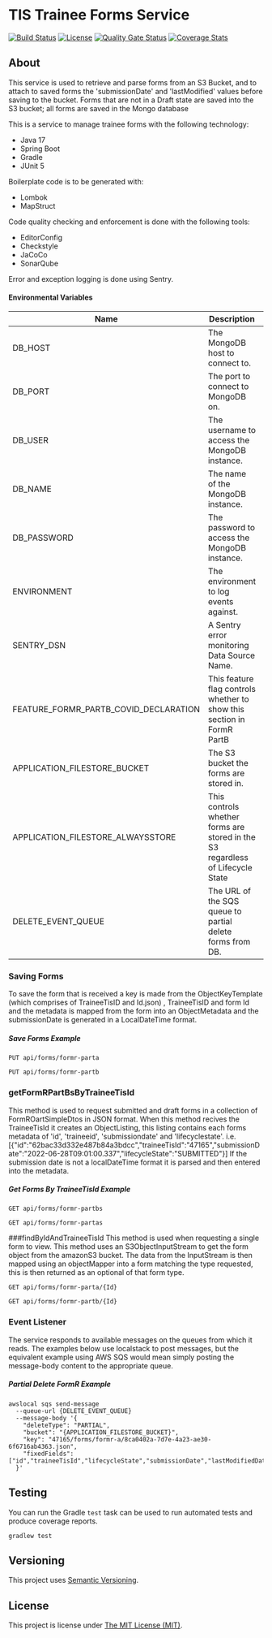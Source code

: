 # TIS Trainee Forms Service


[![Build Status][build-badge]][build-href]
[![License][license-badge]][license-href]
[![Quality Gate Status][quality-gate-badge]][quality-gate-href]
[![Coverage Stats][coverage-badge]][coverage-href]


## About

This service is used to retrieve and parse forms from an S3 Bucket, and to attach to saved forms
the 'submissionDate' and 'lastModified' values before saving to the bucket. Forms that are not in a Draft state
are saved into the S3 bucket; all forms are saved in the Mongo database

This is a service to manage trainee forms with the following technology:

 - Java 17
 - Spring Boot
 - Gradle
 - JUnit 5

Boilerplate code is to be generated with:
 - Lombok
 - MapStruct

Code quality checking and enforcement is done with the following tools:
 - EditorConfig
 - Checkstyle
 - JaCoCo
 - SonarQube

Error and exception logging is done using Sentry.

#### Environmental Variables

| Name                                  | Description                                                                     | Default   |
|---------------------------------------|---------------------------------------------------------------------------------|-----------|
| DB_HOST                               | The MongoDB host to connect to.                                                 | localhost |
| DB_PORT                               | The port to connect to MongoDB on.                                              | 27017     |
| DB_USER                               | The username to access the MongoDB instance.                                    | admin     |
| DB_NAME                               | The name of the MongoDB instance.                                               | forms     |
| DB_PASSWORD                           | The password to access the MongoDB instance.                                    | pwd       |
| ENVIRONMENT                           | The environment to log events against.                                          | local     |
| SENTRY_DSN                            | A Sentry error monitoring Data Source Name.                                     |           |
| FEATURE_FORMR_PARTB_COVID_DECLARATION | This feature flag controls whether to show this section in FormR PartB          | false     |
| APPLICATION_FILESTORE_BUCKET          | The S3 bucket the forms are stored in.                                          |           |
| APPLICATION_FILESTORE_ALWAYSSTORE     | This controls whether forms are stored in the S3 regardless of Lifecycle State  | false     |
| DELETE_EVENT_QUEUE                    | The URL of the SQS queue to partial delete forms from DB.                       |           |

### Saving Forms

To save the form that is received a key is made from the ObjectKeyTemplate (which comprises of TraineeTisID and Id.json)
, TraineeTisID and form Id and the metadata is mapped from the form into an ObjectMetadata and the submissionDate is
generated in a LocalDateTime format.

##### Save Forms Example
```
PUT api/forms/formr-parta
```
```
PUT api/forms/formr-partb
```

### getFormRPartBsByTraineeTisId

This method is used to request submitted and draft forms in a collection of FormROartSimpleDtos in JSON
format. When this method recives the TraineeTisId it creates an ObjectListing, this listing contains each forms
metadata of 'id', 'traineeid', 'submissiondate' and 'lifecyclestate'. 
i.e. [{"id":"62bac33d332e487b84a3bdcc","traineeTisId":"47165","submissionDate":"2022-06-28T09:01:00.337","lifecycleState":"SUBMITTED"}]
If the submission date is not a localDateTime format it is parsed and then entered into the metadata.
##### Get Forms By TraineeTisId Example
```
GET api/forms/formr-partbs
```
```
GET api/forms/formr-partas
```

###findByIdAndTraineeTisId
This method is used when requesting a single form to view. This method uses an S3ObjectInputStream
to get the form object from the amazonS3 bucket. The data from the InputStream is then mapped
using an objectMapper into a form matching the type requested, this is then returned as an optional
of that form type. 

```
GET api/forms/formr-parta/{Id}
```
```
GET api/forms/formr-partb/{Id}
```

### Event Listener

The service responds to available messages on the queues from which it reads. The examples below use
localstack to post messages, but the equivalent example using AWS SQS would mean simply posting the
message-body content to the appropriate queue.

##### Partial Delete FormR Example
```
awslocal sqs send-message 
  --queue-url {DELETE_EVENT_QUEUE} 
  --message-body '{
    "deleteType": "PARTIAL",
    "bucket": "{APPLICATION_FILESTORE_BUCKET}",
    "key": "47165/forms/formr-a/8ca0402a-7d7e-4a23-ae30-6f6716ab4363.json",
    "fixedFields":["id","traineeTisId","lifecycleState","submissionDate","lastModifiedDate"]
  }'
```

## Testing
You can run the  Gradle `test` task can be used to run automated tests
and produce coverage reports.
```shell
gradlew test
```

## Versioning
This project uses [Semantic Versioning](semver.org).

## License
This project is license under [The MIT License (MIT)](LICENSE).

[coverage-badge]:
https://sonarcloud.io/api/project_badges/measure?project=Health-Education-England_tis-trainee-forms&metric=coverage
[coverage-href]:
https://sonarcloud.io/component_measures?metric=coverage&id=Health-Education-England_tis-trainee-forms
[build-badge]: https://badgen.net/github/checks/health-education-england/tis-trainee-forms?label=build&icon=github
[build-href]: https://github.com/Health-Education-England/tis-trainee-forms/actions/workflows/ci-cd-workflow.yml
[license-badge]: https://badgen.net/github/license/health-education-england/tis-trainee-forms
[license-href]: LICENSE
[quality-gate-badge]: https://sonarcloud.io/api/project_badges/measure?project=Health-Education-England_tis-trainee-forms&metric=alert_status
[quality-gate-href]: https://sonarcloud.io/summary/new_code?id=Health-Education-England_tis-trainee-forms

